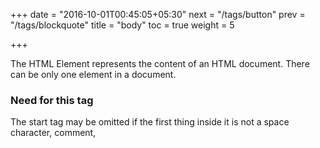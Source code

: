+++
date = "2016-10-01T00:45:05+05:30"
next = "/tags/button"
prev = "/tags/blockquote"
title = "body"
toc = true
weight = 5

+++

The HTML <body> Element represents the content of an HTML document. There can be only one <body> element in a document.

<h3>Need for this tag</h3>
The start tag may be omitted if the first thing inside it is not a space character, comment, <script> element or <style> element. The end tag may be omitted if the body element has contents or has a start tag, and is not immediately followed by a comment.

<h3>Working Example</h3>

    <!DOCTYPE HTML>
    <html>
     <head>
      <title>Online or offline?</title>
      <script>
       function update(online) {
         document.getElementById('status').textContent =
           online ? 'Online' : 'Offline';
       }
      </script>
     </head>
     <body ononline="update(true)"
           onoffline="update(false)"
           onload="update(navigator.onLine)">
      <p>You are: <span id="status">(Unknown)</span></p>
     </body>
    </html>

<h3>References</h3>
https://developer.mozilla.org/en/docs/Web/HTML/Element/body
<br>
https://www.w3.org/TR/html5/sections.html#the-body-element

<h3>Point of Contact</h3>
Niranjan Thrineshwar <br>
nthrineshwar@deloitte.com <br>
9663770742
